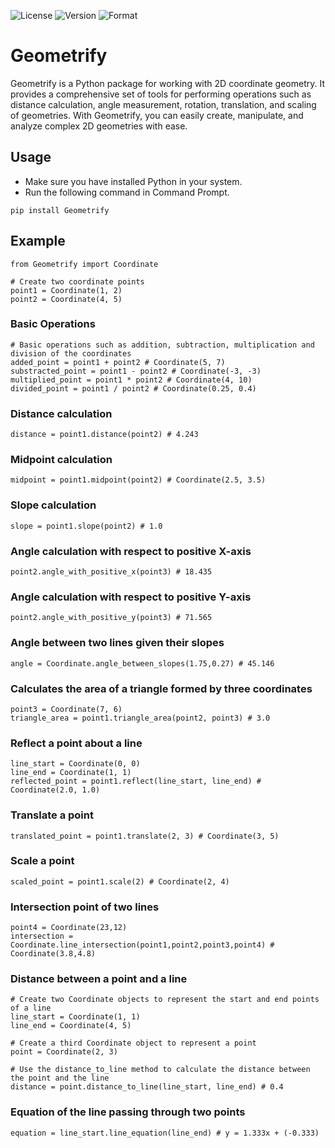 ![License](https://img.shields.io/badge/license-MIT-blue.svg)
![Version](https://img.shields.io/pypi/v/Geometrify)
![Format](https://img.shields.io/pypi/format/Geometrify)
# Geometrify

Geometrify is a Python package for working with 2D coordinate geometry. It provides a comprehensive set of tools for performing operations such as distance calculation, angle measurement, rotation, translation, and scaling of geometries. With Geometrify, you can easily create, manipulate, and analyze complex 2D geometries with ease.

## Usage

- Make sure you have installed Python in your system.
- Run the following command in Command Prompt.

```
pip install Geometrify
```

## Example

```
from Geometrify import Coordinate

# Create two coordinate points
point1 = Coordinate(1, 2)
point2 = Coordinate(4, 5)
```

### Basic Operations

```
# Basic operations such as addition, subtraction, multiplication and division of the coordinates
added_point = point1 + point2 # Coordinate(5, 7)
substracted_point = point1 - point2 # Coordinate(-3, -3)
multiplied_point = point1 * point2 # Coordinate(4, 10)
divided_point = point1 / point2 # Coordinate(0.25, 0.4)
```

### Distance calculation

```
distance = point1.distance(point2) # 4.243
```

### Midpoint calculation

```
midpoint = point1.midpoint(point2) # Coordinate(2.5, 3.5)
```

### Slope calculation

```
slope = point1.slope(point2) # 1.0
```

### Angle calculation with respect to positive X-axis

```
point2.angle_with_positive_x(point3) # 18.435
```

### Angle calculation with respect to positive Y-axis

```
point2.angle_with_positive_y(point3) # 71.565
```

### Angle between two lines given their slopes

```
angle = Coordinate.angle_between_slopes(1.75,0.27) # 45.146
```

### Calculates the area of a triangle formed by three coordinates

```
point3 = Coordinate(7, 6)
triangle_area = point1.triangle_area(point2, point3) # 3.0
```

### Reflect a point about a line

```
line_start = Coordinate(0, 0)
line_end = Coordinate(1, 1)
reflected_point = point1.reflect(line_start, line_end) # Coordinate(2.0, 1.0)
```

### Translate a point

```
translated_point = point1.translate(2, 3) # Coordinate(3, 5)
```

### Scale a point

```
scaled_point = point1.scale(2) # Coordinate(2, 4)
```

### Intersection point of two lines

```
point4 = Coordinate(23,12)
intersection = Coordinate.line_intersection(point1,point2,point3,point4) # Coordinate(3.8,4.8)
```

### Distance between a point and a line

```
# Create two Coordinate objects to represent the start and end points of a line
line_start = Coordinate(1, 1)
line_end = Coordinate(4, 5)

# Create a third Coordinate object to represent a point
point = Coordinate(2, 3)

# Use the distance_to_line method to calculate the distance between the point and the line
distance = point.distance_to_line(line_start, line_end) # 0.4
```

### Equation of the line passing through two points

```
equation = line_start.line_equation(line_end) # y = 1.333x + (-0.333)
```

